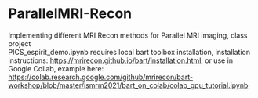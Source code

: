 # ParallelMRI-Recon
Implementing different MRI Recon methods for Parallel MRI imaging, class project    
PICS_espirit_demo.ipynb requires local bart toolbox installation, installation instructions:  https://mrirecon.github.io/bart/installation.html, or use in Google Collab, example here:   https://colab.research.google.com/github/mrirecon/bart-workshop/blob/master/ismrm2021/bart_on_colab/colab_gpu_tutorial.ipynb  
